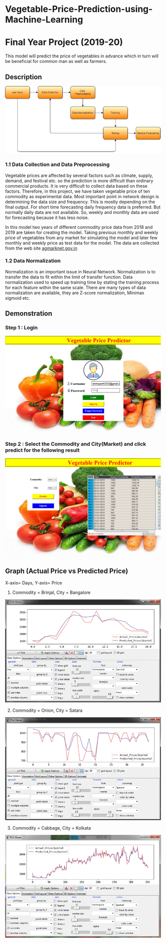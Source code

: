 # Vegetable-Price-Prediction-using-Machine-Learning
# Final Year Project (2019-20)


This model will predict the price of vegetables in advance which in turn will be beneficial for common man as well as farmers.


## Description


![Flowchart](Flowchart.jpg)
### 1.1 Data Collection and Data Preprocessing

Vegetable prices are affected by several factors such as climate, supply, demand, and festival
etc. so the prediction is more difficult than ordinary commercial products. It is very difficult
to collect data based on these factors. Therefore, in this project, we have taken vegetable price
of ten commodity as experimental data. Most important point in network design is determining
the data size and frequency. This is mostly depending on the final output. For short time
forecasting daily frequency data is preferred. But normally daily data are not available. So,
weekly and monthly data are used for forecasting because it has less noise.

In this model two years of different commodity price data from 2018 and 2019 are taken for
creating the model. Taking previous monthly and weekly price of vegetables from any market
for simulating the model and later few monthly and weekly price as test data for the model.
The data are collected from the web site [agmarknet.gov.in](https://agmarknet.gov.in/) 


### 1.2 Data Normalization

Normalization is an important issue in Neural Network. Normalization is to transfer the data
to fit within the limit of transfer function. Data normalization used to speed up training time
by stating the training process for each feature within the same scale. There are many types of
data normalization are available, they are Z-score normalization, Minimax sigmoid etc.


## Demonstration
### Step 1 : Login 

![Login Page](Login_page.PNG)

### Step 2 : Select the Commodity and City(Market) and click predict for the following result

![Prediction](Predicted-Price.PNG)

## Graph (Actual Price vs Predicted Price)

X-axis= Days, Y-axis= Price

1. Commodity = Brinjal, City = Bangalore

![](brinjal-bangalore.PNG)

2. Commodity = Onion, City = Satara

![](onion-satara.PNG)

3. Commodity = Cabbage, City = Kolkata

![](cabbage-kolkata.PNG)






